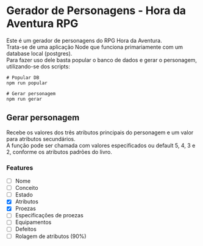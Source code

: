# Gerador de Personagens - Hora da Aventura RPG

Este é um gerador de personagens do RPG Hora da Aventura.\
Trata-se de uma aplicação Node que funciona primariamente com um database local (postgres). \
Para fazer uso dele basta popular o banco de dados e gerar o personagem, utilizando-se dos scripts:

```shell
# Popular DB
npm run popular

# Gerar personagem
npm run gerar
```
## Gerar personagem

Recebe os valores dos três atributos principais do personagem e um valor para atributos secundários.\
A função pode ser chamada com valores especificados ou default 5, 4, 3 e 2, conforme os atributos padrões do livro.

### Features

- [ ] Nome
- [ ] Conceito
- [ ] Estado
- [X] Atributos
- [X] Proezas
- [ ] Especificações de proezas
- [ ] Equipamentos
- [ ] Defeitos
- [ ] Rolagem de atributos (90%)
